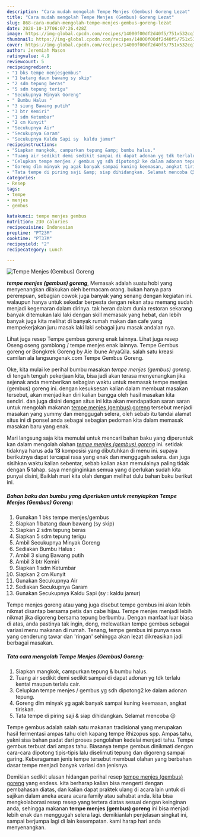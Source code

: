 ```yaml
---
description: "Cara mudah mengolah Tempe Menjes (Gembus) Goreng Lezat"
title: "Cara mudah mengolah Tempe Menjes (Gembus) Goreng Lezat"
slug: 868-cara-mudah-mengolah-tempe-menjes-gembus-goreng-lezat
date: 2020-10-17T06:07:26.428Z
image: https://img-global.cpcdn.com/recipes/14000f00df2d40f5/751x532cq70/tempe-menjes-gembus-goreng-foto-resep-utama.jpg
thumbnail: https://img-global.cpcdn.com/recipes/14000f00df2d40f5/751x532cq70/tempe-menjes-gembus-goreng-foto-resep-utama.jpg
cover: https://img-global.cpcdn.com/recipes/14000f00df2d40f5/751x532cq70/tempe-menjes-gembus-goreng-foto-resep-utama.jpg
author: Jeremiah Mason
ratingvalue: 4.9
reviewcount: 5
recipeingredient:
- "1 bks tempe menjesgembus"
- "1 batang daun bawang sy skip"
- "2 sdm tepung beras"
- "5 sdm tepung terigu"
- "Secukupnya Minyak Goreng"
- " Bumbu Halus "
- "3 siung Bawang putih"
- "3 btr Kemiri"
- "1 sdm Ketumbar"
- "2 cm Kunyit"
- "Secukupnya Air"
- "Secukupnya Garam"
- "Secukupnya Kaldu Sapi sy  kaldu jamur"
recipeinstructions:
- "Siapkan mangkok, campurkan tepung &amp; bumbu halus."
- "Tuang air sedikit demi sedikit sampai di dapat adonan yg tdk terlalu kental maupun terlalu cair."
- "Celupkan tempe menjes / gembus yg sdh dipotong2 ke dalam adonan tepung."
- "Goreng dlm minyak yg agak banyak sampai kuning keemasan, angkat tiriskan."
- "Tata tempe di piring saji &amp; siap dihidangkan. Selamat mencoba 😉"
categories:
- Resep
tags:
- tempe
- menjes
- gembus

katakunci: tempe menjes gembus 
nutrition: 230 calories
recipecuisine: Indonesian
preptime: "PT23M"
cooktime: "PT37M"
recipeyield: "2"
recipecategory: Lunch

---
```



![Tempe Menjes (Gembus) Goreng](https://img-global.cpcdn.com/recipes/14000f00df2d40f5/751x532cq70/tempe-menjes-gembus-goreng-foto-resep-utama.jpg)

<b><i>tempe menjes (gembus) goreng</i></b>, Memasak adalah suatu hobi yang menyenangkan dilakukan oleh bermacam orang. bukan hanya para perempuan, sebagian cowok juga banyak yang senang dengan kegiatan ini. walaupun hanya untuk sekedar berpesta dengan rekan atau memang sudah menjadi kegemaran dalam dirinya. tak heran dalam dunia restoran sekarang banyak ditemukan laki laki dengan skill memasak yang hebat, dan lebih banyak juga kita melihat di banyak rumah makan dan cafe yang mempekerjakan juru masak laki laki sebagai juru masak andalan nya.

Lihat juga resep Tempe gembus goreng enak lainnya. Lihat juga resep Oseng oseng gamblong / tempe menjes enak lainnya. Tempe Gembus goreng or Bongkrek Goreng by Aie Ibune AryaQila. salah satu kreasi camilan ala langsungenak.com Tempe Gembus Goreng.

Oke, kita mulai ke perihal bumbu masakan <i>tempe menjes (gembus) goreng</i>. di tengah tengah pekerjaan kita, bisa jadi akan terasa menyenangkan jika sejenak anda memberikan sebagian waktu untuk memasak tempe menjes (gembus) goreng ini. dengan kesuksesan kalian dalam membuat masakan tersebut, akan menjadikan diri kalian bangga oleh hasil masakan kita sendiri. dan juga disini dengan situs ini kita akan mendapatkan saran saran untuk mengolah makanan <u>tempe menjes (gembus) goreng</u> tersebut menjadi masakan yang yummy dan menggugah selera, oleh sebab itu tandai alamat situs ini di ponsel anda sebagai sebagian pedoman kita dalam memasak masakan baru yang enak.


Mari langsung saja kita memulai untuk mencari bahan baku yang diperuntuk kan dalam mengolah olahan <u><i>tempe menjes (gembus) goreng</i></u> ini. setidak tidaknya harus ada <b>13</b> komposisi yang dibutuhkan di menu ini. supaya berikutnya dapat tercapai rasa yang enak dan menggugah selera. dan juga sisihkan waktu kalian sebentar, sebab kalian akan memulainya paling tidak dengan <b>5</b> tahap. saya menginginkan semua yang diperlukan sudah kita punyai disini, Baiklah mari kita olah dengan melihat dulu bahan baku berikut ini.

<!--inarticleads1-->

##### Bahan baku dan bumbu yang diperlukan untuk menyiapkan Tempe Menjes (Gembus) Goreng:

1. Gunakan 1 bks tempe menjes/gembus
1. Siapkan 1 batang daun bawang (sy skip)
1. Siapkan 2 sdm tepung beras
1. Siapkan 5 sdm tepung terigu
1. Ambil Secukupnya Minyak Goreng
1. Sediakan  Bumbu Halus :
1. Ambil 3 siung Bawang putih
1. Ambil 3 btr Kemiri
1. Siapkan 1 sdm Ketumbar
1. Siapkan 2 cm Kunyit
1. Gunakan Secukupnya Air
1. Sediakan Secukupnya Garam
1. Gunakan Secukupnya Kaldu Sapi (sy : kaldu jamur)


Tempe menjes goreng atau yang juga disebut tempe gembus ini akan lebih nikmat disantap bersama petis dan cabe hijau. Tempe menjes menjadi lebih nikmat jika digoreng bersama tepung berbumbu. Dengan manfaat luar biasa di atas, anda pastinya tak ingin, dong, melewatkan tempe gembus sebagai variasi menu makanan di rumah. Tenang, tempe gembus ini punya rasa yang cenderung tawar dan &#39;ringan&#39; sehingga akan lezat dikreasikan jadi berbagai masakan. 

<!--inarticleads2-->

##### Tata cara mengolah Tempe Menjes (Gembus) Goreng:

1. Siapkan mangkok, campurkan tepung &amp; bumbu halus.
1. Tuang air sedikit demi sedikit sampai di dapat adonan yg tdk terlalu kental maupun terlalu cair.
1. Celupkan tempe menjes / gembus yg sdh dipotong2 ke dalam adonan tepung.
1. Goreng dlm minyak yg agak banyak sampai kuning keemasan, angkat tiriskan.
1. Tata tempe di piring saji &amp; siap dihidangkan. Selamat mencoba 😉


Tempe gembus adalah salah satu makanan tradisional yang merupakan hasil fermentasi ampas tahu oleh kapang tempe Rhizopus spp. Ampas tahu, yakni sisa bahan padat dari proses pengolahan kedelai menjadi tahu. Tempe gembus terbuat dari ampas tahu. Biasanya tempe gembus dinikmati dengan cara-cara dipotong tipis-tipis lalu diselimuti tepung dan digoreng sampai garing. Keberagaman jenis tempe tersebut membuat olahan yang berbahan dasar tempe menjadi banyak variasi dan jenisnya. 

Demikian sedikit ulasan hidangan perihal resep <u>tempe menjes (gembus) goreng</u> yang endess. kita berharap kalian bisa mengerti dengan pembahasan diatas, dan kalian dapat praktek ulang di acara lain untuk di sajikan dalam aneka acara acara family atau sahabat anda. kita bisa mengkolaborasi resep resep yang tertera diatas sesuai dengan keinginan anda, sehingga makanan <b>tempe menjes (gembus) goreng</b> ini bisa menjadi lebih enak dan menggugah selera lagi. demikianlah penjelasan singkat ini, sampai berjumpa lagi di lain kesempatan. kami harap hari anda menyenangkan.
